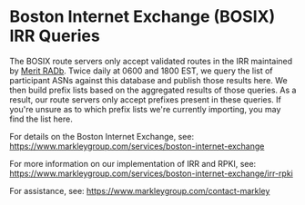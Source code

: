 # Boston Internet Exchange (BOSIX) IRR Queries

The BOSIX route servers only accept validated routes in the IRR maintained by [Merit RADb](https://www.radb.net/). Twice daily at 0600 and 1800 EST, we query the list of participant ASNs against this database and publish those results here. We then build prefix lists based on the aggregated results of those queries. As a result, our route servers only accept prefixes present in these queries. If you're unsure as to which prefix lists we're currently importing, you may find the list here. 

For details on the Boston Internet Exchange, see: https://www.markleygroup.com/services/boston-internet-exchange

For more information on our implementation of IRR and RPKI, see: https://www.markleygroup.com/services/boston-internet-exchange/irr-rpki

For assistance, see: https://www.markleygroup.com/contact-markley

